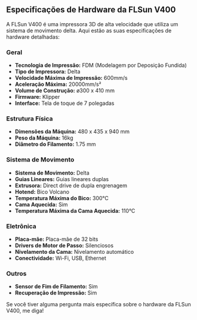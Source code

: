 ## **Especificações de Hardware da FLSun V400**

A FLSun V400 é uma impressora 3D de alta velocidade que utiliza um sistema de movimento delta. Aqui estão as suas especificações de hardware detalhadas:

### **Geral**

* **Tecnologia de Impressão:** FDM (Modelagem por Deposição Fundida)  
* **Tipo de Impressora:** Delta  
* **Velocidade Máxima de Impressão:** 600mm/s  
* **Aceleração Máxima:** 20000mm/s²  
* **Volume de Construção:** ø300 x 410 mm  
* **Firmware:** Klipper  
* **Interface:** Tela de toque de 7 polegadas

### **Estrutura Física**

* **Dimensões da Máquina:** 480 x 435 x 940 mm  
* **Peso da Máquina:** 16kg  
* **Diâmetro do Filamento:** 1.75 mm

### **Sistema de Movimento**

* **Sistema de Movimento:** Delta  
* **Guias Lineares:** Guias lineares duplas  
* **Extrusora:** Direct drive de dupla engrenagem  
* **Hotend:** Bico Volcano  
* **Temperatura Máxima do Bico:** 300°C  
* **Cama Aquecida:** Sim  
* **Temperatura Máxima da Cama Aquecida:** 110°C

### **Eletrônica**

* **Placa-mãe:** Placa-mãe de 32 bits  
* **Drivers de Motor de Passo:** Silenciosos  
* **Nivelamento da Cama:** Nivelamento automático  
* **Conectividade:** Wi-Fi, USB, Ethernet

### **Outros**

* **Sensor de Fim de Filamento:** Sim  
* **Recuperação de Impressão:** Sim

Se você tiver alguma pergunta mais específica sobre o hardware da FLSun V400, me diga\!